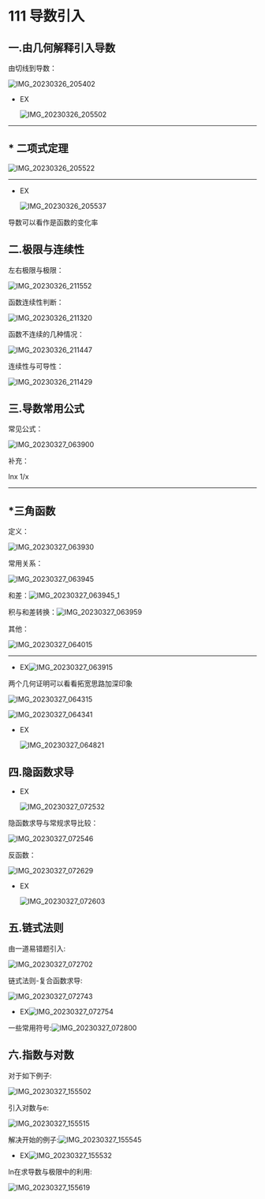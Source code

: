 # 111 导数引入

## 一.由几何解释引入导数

由切线到导数：

![IMG_20230326_205402](.assets/IMG_20230326_205402.jpg)

* EX

  ![IMG_20230326_205502](.assets/IMG_20230326_205502.jpg)
  
  

---



## * 二项式定理

![IMG_20230326_205522](.assets/IMG_20230326_205522.jpg)



---



* EX

  ![IMG_20230326_205537](.assets/IMG_20230326_205537.jpg)

导数可以看作是函数的变化率

## 二.极限与连续性

左右极限与极限：

![IMG_20230326_211552](.assets/IMG_20230326_211552.jpg)

函数连续性判断：

![IMG_20230326_211320](.assets/IMG_20230326_211320.jpg)

函数不连续的几种情况：

![IMG_20230326_211447](.assets/IMG_20230326_211447.jpg)

连续性与可导性：

![IMG_20230326_211429](.assets/IMG_20230326_211429.jpg)

## 三.导数常用公式

常见公式：

![IMG_20230327_063900](.assets/IMG_20230327_063900.jpg)

补充：

lnx	1/x

---



## *三角函数

定义：

![IMG_20230327_063930](.assets/IMG_20230327_063930.jpg)

常用关系：

![IMG_20230327_063945](.assets/IMG_20230327_063945.jpg)

和差：![IMG_20230327_063945_1](.assets/IMG_20230327_063945_1.jpg)

积与和差转换：![IMG_20230327_063959](.assets/IMG_20230327_063959.jpg)

其他：

![IMG_20230327_064015](.assets/IMG_20230327_064015.jpg)



---



* EX![IMG_20230327_063915](.assets/IMG_20230327_063915.jpg)

两个几何证明可以看看拓宽思路加深印象

![IMG_20230327_064315](.assets/IMG_20230327_064315.jpg)

![IMG_20230327_064341](.assets/IMG_20230327_064341.jpg)

* EX

  ![IMG_20230327_064821](.assets/IMG_20230327_064821.jpg)

## 四.隐函数求导

* EX

  ![IMG_20230327_072532](.assets/IMG_20230327_072532.jpg)

隐函数求导与常规求导比较：

![IMG_20230327_072546](.assets/IMG_20230327_072546.jpg)

反函数：

![IMG_20230327_072629](.assets/IMG_20230327_072629.jpg)

* EX

  ![IMG_20230327_072603](.assets/IMG_20230327_072603.jpg)

## 五.链式法则

由一道易错题引入:

![IMG_20230327_072702](.assets/IMG_20230327_072702.jpg)

链式法则-复合函数求导:

![IMG_20230327_072743](.assets/IMG_20230327_072743.jpg)

* EX![IMG_20230327_072754](.assets/IMG_20230327_072754.jpg)

一些常用符号:![IMG_20230327_072800](.assets/IMG_20230327_072800.jpg)

## 六.指数与对数

对于如下例子:

![IMG_20230327_155502](.assets/IMG_20230327_155502.jpg)

引入对数与e:

![IMG_20230327_155515](.assets/IMG_20230327_155515.jpg)

解决开始的例子:![IMG_20230327_155545](.assets/IMG_20230327_155545.jpg)

* EX![IMG_20230327_155532](.assets/IMG_20230327_155532.jpg)

ln在求导数与极限中的利用:

![IMG_20230327_155619](.assets/IMG_20230327_155619.jpg)
